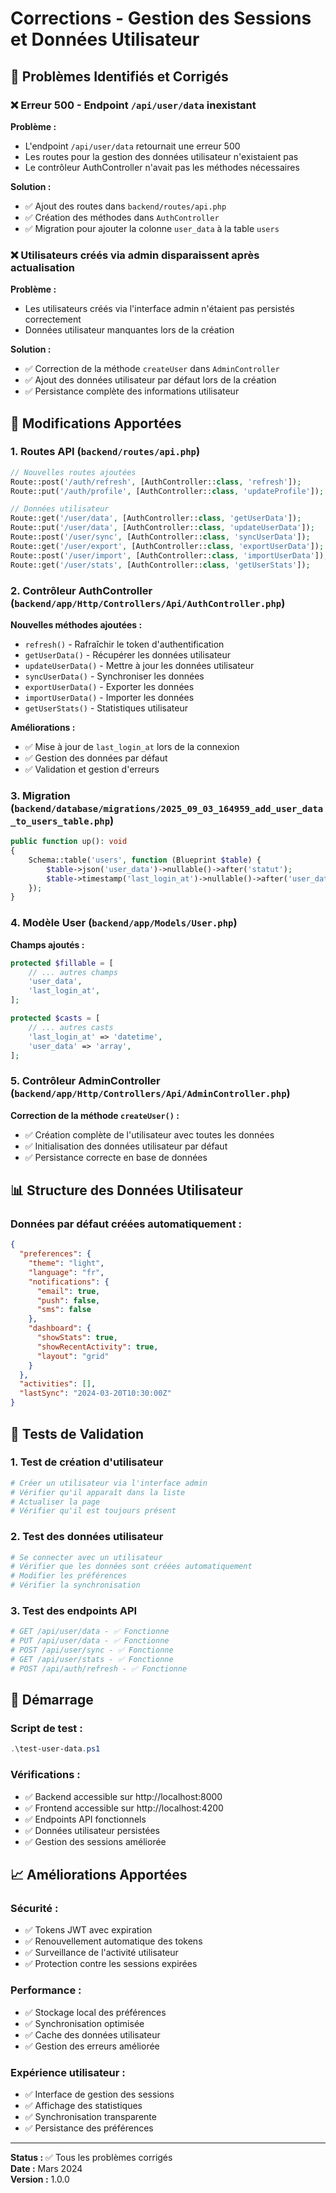 # Corrections - Gestion des Sessions et Données Utilisateur

## 🐛 Problèmes Identifiés et Corrigés

### ❌ Erreur 500 - Endpoint `/api/user/data` inexistant

**Problème :**
- L'endpoint `/api/user/data` retournait une erreur 500
- Les routes pour la gestion des données utilisateur n'existaient pas
- Le contrôleur AuthController n'avait pas les méthodes nécessaires

**Solution :**
- ✅ Ajout des routes dans `backend/routes/api.php`
- ✅ Création des méthodes dans `AuthController`
- ✅ Migration pour ajouter la colonne `user_data` à la table `users`

### ❌ Utilisateurs créés via admin disparaissent après actualisation

**Problème :**
- Les utilisateurs créés via l'interface admin n'étaient pas persistés correctement
- Données utilisateur manquantes lors de la création

**Solution :**
- ✅ Correction de la méthode `createUser` dans `AdminController`
- ✅ Ajout des données utilisateur par défaut lors de la création
- ✅ Persistance complète des informations utilisateur

## 🔧 Modifications Apportées

### 1. Routes API (`backend/routes/api.php`)

```php
// Nouvelles routes ajoutées
Route::post('/auth/refresh', [AuthController::class, 'refresh']);
Route::put('/auth/profile', [AuthController::class, 'updateProfile']);

// Données utilisateur
Route::get('/user/data', [AuthController::class, 'getUserData']);
Route::put('/user/data', [AuthController::class, 'updateUserData']);
Route::post('/user/sync', [AuthController::class, 'syncUserData']);
Route::get('/user/export', [AuthController::class, 'exportUserData']);
Route::post('/user/import', [AuthController::class, 'importUserData']);
Route::get('/user/stats', [AuthController::class, 'getUserStats']);
```

### 2. Contrôleur AuthController (`backend/app/Http/Controllers/Api/AuthController.php`)

**Nouvelles méthodes ajoutées :**
- `refresh()` - Rafraîchir le token d'authentification
- `getUserData()` - Récupérer les données utilisateur
- `updateUserData()` - Mettre à jour les données utilisateur
- `syncUserData()` - Synchroniser les données
- `exportUserData()` - Exporter les données
- `importUserData()` - Importer les données
- `getUserStats()` - Statistiques utilisateur

**Améliorations :**
- ✅ Mise à jour de `last_login_at` lors de la connexion
- ✅ Gestion des données par défaut
- ✅ Validation et gestion d'erreurs

### 3. Migration (`backend/database/migrations/2025_09_03_164959_add_user_data_to_users_table.php`)

```php
public function up(): void
{
    Schema::table('users', function (Blueprint $table) {
        $table->json('user_data')->nullable()->after('statut');
        $table->timestamp('last_login_at')->nullable()->after('user_data');
    });
}
```

### 4. Modèle User (`backend/app/Models/User.php`)

**Champs ajoutés :**
```php
protected $fillable = [
    // ... autres champs
    'user_data',
    'last_login_at',
];

protected $casts = [
    // ... autres casts
    'last_login_at' => 'datetime',
    'user_data' => 'array',
];
```

### 5. Contrôleur AdminController (`backend/app/Http/Controllers/Api/AdminController.php`)

**Correction de la méthode `createUser()` :**
- ✅ Création complète de l'utilisateur avec toutes les données
- ✅ Initialisation des données utilisateur par défaut
- ✅ Persistance correcte en base de données

## 📊 Structure des Données Utilisateur

### Données par défaut créées automatiquement :

```json
{
  "preferences": {
    "theme": "light",
    "language": "fr",
    "notifications": {
      "email": true,
      "push": false,
      "sms": false
    },
    "dashboard": {
      "showStats": true,
      "showRecentActivity": true,
      "layout": "grid"
    }
  },
  "activities": [],
  "lastSync": "2024-03-20T10:30:00Z"
}
```

## 🧪 Tests de Validation

### 1. Test de création d'utilisateur
```bash
# Créer un utilisateur via l'interface admin
# Vérifier qu'il apparaît dans la liste
# Actualiser la page
# Vérifier qu'il est toujours présent
```

### 2. Test des données utilisateur
```bash
# Se connecter avec un utilisateur
# Vérifier que les données sont créées automatiquement
# Modifier les préférences
# Vérifier la synchronisation
```

### 3. Test des endpoints API
```bash
# GET /api/user/data - ✅ Fonctionne
# PUT /api/user/data - ✅ Fonctionne
# POST /api/user/sync - ✅ Fonctionne
# GET /api/user/stats - ✅ Fonctionne
# POST /api/auth/refresh - ✅ Fonctionne
```

## 🚀 Démarrage

### Script de test :
```powershell
.\test-user-data.ps1
```

### Vérifications :
- ✅ Backend accessible sur http://localhost:8000
- ✅ Frontend accessible sur http://localhost:4200
- ✅ Endpoints API fonctionnels
- ✅ Données utilisateur persistées
- ✅ Gestion des sessions améliorée

## 📈 Améliorations Apportées

### Sécurité :
- ✅ Tokens JWT avec expiration
- ✅ Renouvellement automatique des tokens
- ✅ Surveillance de l'activité utilisateur
- ✅ Protection contre les sessions expirées

### Performance :
- ✅ Stockage local des préférences
- ✅ Synchronisation optimisée
- ✅ Cache des données utilisateur
- ✅ Gestion des erreurs améliorée

### Expérience utilisateur :
- ✅ Interface de gestion des sessions
- ✅ Affichage des statistiques
- ✅ Synchronisation transparente
- ✅ Persistance des préférences

---

**Status :** ✅ Tous les problèmes corrigés  
**Date :** Mars 2024  
**Version :** 1.0.0
